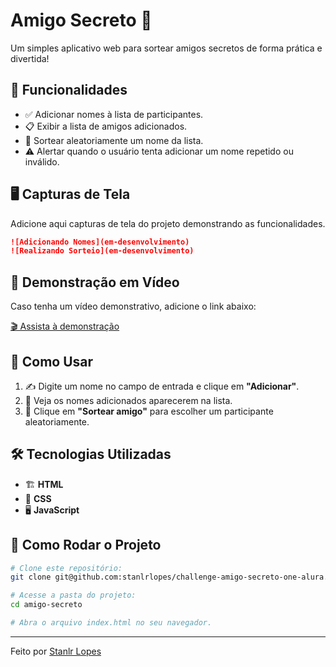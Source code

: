 # Amigo Secreto 🎁

Um simples aplicativo web para sortear amigos secretos de forma prática e divertida!

## 🚀 Funcionalidades
- ✅ Adicionar nomes à lista de participantes.
- 📋 Exibir a lista de amigos adicionados.
- 🎲 Sortear aleatoriamente um nome da lista.
- ⚠️ Alertar quando o usuário tenta adicionar um nome repetido ou inválido.

## 🖥️ Capturas de Tela
Adicione aqui capturas de tela do projeto demonstrando as funcionalidades.

```markdown
![Adicionando Nomes](em-desenvolvimento)
![Realizando Sorteio](em-desenvolvimento)
```

## 🎥 Demonstração em Vídeo
Caso tenha um vídeo demonstrativo, adicione o link abaixo:

[🎬 Assista à demonstração](em-desenvolvimento)

## 📜 Como Usar
1. ✍️ Digite um nome no campo de entrada e clique em **"Adicionar"**.
2. 👀 Veja os nomes adicionados aparecerem na lista.
3. 🎯 Clique em **"Sortear amigo"** para escolher um participante aleatoriamente.

## 🛠️ Tecnologias Utilizadas
- 🏗️ **HTML**
- 🎨 **CSS**
- 🖥️ **JavaScript**

## 📌 Como Rodar o Projeto
```bash
# Clone este repositório:
git clone git@github.com:stanlrlopes/challenge-amigo-secreto-one-alura.git

# Acesse a pasta do projeto:
cd amigo-secreto

# Abra o arquivo index.html no seu navegador.
```
---

Feito por [Stanlr Lopes](https://github.com/stanlrlopes)
